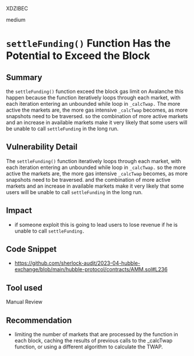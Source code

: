 XDZIBEC

medium

# `settleFunding()` Function Has the Potential to Exceed the Block

## Summary

the `settleFunding()` function  exceed the block gas limit on Avalanche this happen because the function iteratively loops through each market, with each iteration entering an unbounded while loop in `_calcTwap.` The more active the markets are, the more gas intensive `_calcTwap` becomes, as more snapshots need to be traversed. so the  combination of more active markets and an increase in available markets make it very likely that some users will be unable to call `settleFunding` in the long run.

## Vulnerability Detail

The `settleFunding()` function iteratively loops through each market, with each iteration entering an unbounded while loop in `_calcTwap.` so the  more active the markets are, the more gas intensive `_calcTwap` becomes, as more snapshots need to be traversed.
 and the combination of more active markets and an increase in available markets make it very likely that some users will be unable to call `settleFunding` in the long run.
## Impact
- if someone exploit this is going to lead users to lose revenue if he is unable to call `settleFunding.`
## Code Snippet
- https://github.com/sherlock-audit/2023-04-hubble-exchange/blob/main/hubble-protocol/contracts/AMM.sol#L236
## Tool used

Manual Review

## Recommendation
- limiting the number of markets that are processed by the function in each block, caching the results of previous calls to the _calcTwap function, or using a different algorithm to calculate the TWAP.